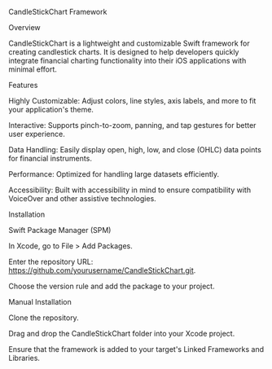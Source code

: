 CandleStickChart Framework

Overview

CandleStickChart is a lightweight and customizable Swift framework for creating candlestick charts. It is designed to help developers quickly integrate financial charting functionality into their iOS applications with minimal effort.

Features

Highly Customizable: Adjust colors, line styles, axis labels, and more to fit your application's theme.

Interactive: Supports pinch-to-zoom, panning, and tap gestures for better user experience.

Data Handling: Easily display open, high, low, and close (OHLC) data points for financial instruments.

Performance: Optimized for handling large datasets efficiently.

Accessibility: Built with accessibility in mind to ensure compatibility with VoiceOver and other assistive technologies.

Installation

Swift Package Manager (SPM)

In Xcode, go to File > Add Packages.

Enter the repository URL: https://github.com/yourusername/CandleStickChart.git.

Choose the version rule and add the package to your project.

Manual Installation

Clone the repository.

Drag and drop the CandleStickChart folder into your Xcode project.

Ensure that the framework is added to your target's Linked Frameworks and Libraries.
